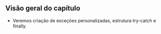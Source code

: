 ## Visão geral do capítulo

- Veremos criação de exceções personalizadas, estrutura try-catch e finally.
